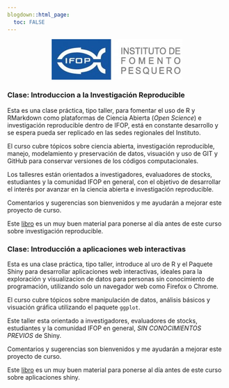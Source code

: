 ```yaml
---
blogdown::html_page:
  toc: FALSE
---
```


<p align="center">
  <img src="/images/Logo_Ifop.jpg">
</p>


### Clase: Introduccion a la Investigación Reproducible

Esta es una clase práctica, tipo taller, para fomentar el uso de R y RMarkdown como plataformas de Ciencia Abierta (_Open Science_) e investigación reproducible dentro de IFOP, está en constante desarrollo y se espera pueda ser replicado en las sedes regionales del Instituto.

El curso cubre tópicos sobre ciencia abierta, investigación reproducible, manejo, modelamiento y preservación de datos, visuación y uso de GIT y GitHub para conservar versiones de los códigos computacionales.

Los tallesres están orientados a investigadores, evaluadores de stocks, estudiantes y la comunidad IFOP en general, con el objetivo de desarrollar el interés por avanzar en la ciencia abierta e investigación reproducible.

Comentarios y sugerencias son bienvenidos y me ayudarán a mejorar este proyecto de curso.

Este [libro](https://es.r4ds.hadley.nz/) es un muy buen material para ponerse al día antes de este curso sobre investigación reproducible.


### Clase: Introducción a aplicaciones web interactivas

Esta es una clase práctica, tipo taller, introduce al uro de R y el Paquete Shiny para desarrollar aplicaciones web interactivas, ideales para la exploración y visualizacion de datos para personas sin conocimiento de programación, utilizando solo un navegador web como Firefox o Chrome.

El curso cubre tópicos sobre manipulación de datos, análisis básicos y visuación gráfica utilizando el paquete `ggplot`.

Este taller esta orientado a investigadores, evaluadores de stocks, estudiantes y la comunidad IFOP en general, *SIN CONOCIMIENTOS PREVIOS* de Shiny.

Comentarios y sugerencias son bienvenidos y me ayudarán a mejorar este proyecto de curso.

Este [libro](https://es.r4ds.hadley.nz/) es un muy buen material para ponerse al día antes de este curso sobre aplicaciones shiny.
